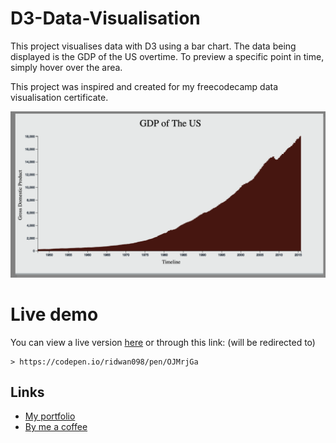 # D3-Data-Visualisation
This project visualises data with D3 using a bar chart. The data being displayed is the GDP of the US overtime. To preview a specific point in time, simply hover over the area.

This project was inspired and created for my freecodecamp data visualisation certificate.

[![screenshot of the graph](graphImage.png)](https://codepen.io/ridwan098/pen/OJMrjGa)


# Live demo

You can view a live version [here](https://codepen.io/ridwan098/pen/OJMrjGa) or through this link: (will be redirected to)
```
> https://codepen.io/ridwan098/pen/OJMrjGa
```


## Links

- [My portfolio](https://ridwan.co.uk/)
- [By me a coffee](https://ko-fi.com/R1D1M1LL)